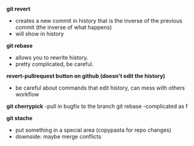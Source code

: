 **git revert**
- creates a new commit in history that is the inverse of the previous commit (the inverse of what happens)
- will show in history 

**git rebase**
- allows you to rewrite history.
- pretty complicated, be careful.

**revert-pullrequest button on github (doesn't edit the history)**
- be careful about commands that edit history, can mess with others workflow 

**git cherrypick**
-pull in bugfix to the branch
git rebase
-complicated as f

**git stache**
- put something in a special area (copypasta for repo changes)
- downside: maybe merge conflicts
